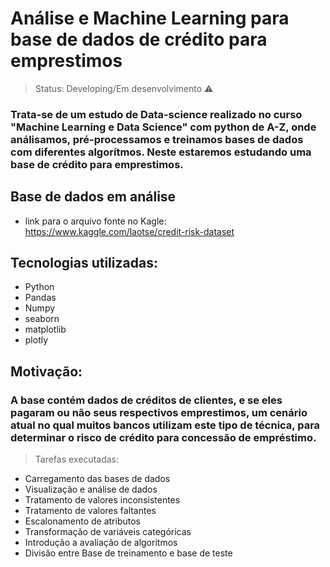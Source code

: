 <h1>Análise e Machine Learning para base de dados de crédito para emprestimos</h1>

>Status: Developing/Em desenvolvimento ⚠️

### Trata-se de um estudo de Data-science realizado no curso "Machine Learning e Data Science" com python de A-Z, onde análisamos, pré-processamos e treinamos bases de dados com diferentes algorítmos. Neste estaremos estudando uma base de crédito para emprestimos.

## Base de dados em análise
+ link para o arquivo fonte no Kagle: https://www.kaggle.com/laotse/credit-risk-dataset

## Tecnologias utilizadas:
+ Python
+ Pandas
+ Numpy
+ seaborn
+ matplotlib
+ plotly

## Motivação:
### A base contém dados de créditos de clientes, e se eles pagaram ou não seus respectivos emprestimos, um cenário atual no qual muitos bancos utilizam este tipo de técnica, para determinar o risco de crédito para concessão de empréstimo.

>Tarefas executadas:
+ Carregamento das bases de dados
+ Visualização e análise de dados
+ Tratamento de valores inconsistentes
+ Tratamento de valores faltantes
+ Escalonamento de atributos
+ Transformação de variáveis categóricas
+ Introdução a avaliação de algoritmos
+ Divisão entre Base de treinamento e base de teste

